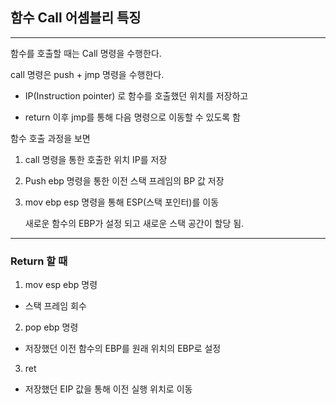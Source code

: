 ## 함수 Call 어셈블리 특징
- - -
함수를 호출할 때는 Call 명령을 수행한다.

call 명령은 push + jmp 명령을 수행한다. 

* IP(Instruction pointer)
로 함수를 호출했던 위치를 저장하고

*  return 이후 jmp를 통해 다음 명령으로 이동할 수 있도록 함 

함수 호출 과정을 보면 
1. call 명령을 통한 호출한 위치 IP를 저장 
2.  Push ebp 명령을 통한 
   이전 스택 프레임의 BP 값 저장 
3.  mov ebp esp 명령을 통해 ESP(스택 포인터)를 이동 
    
    새로운 함수의 EBP가 설정 되고 새로운 스택 공간이 할당 됨.
- - - 
### Return 할 때
1. mov esp ebp 명령
* 스택 프레임 회수 

2. pop ebp 명령
* 저장했던 이전 함수의 EBP를 원래 위치의 EBP로 설정

3. ret
* 저장했던 EIP 값을 통해 이전 실행 위치로 이동 